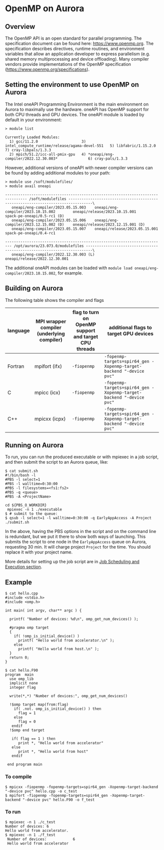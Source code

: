 # OpenMP on Aurora

## Overview

The OpenMP API is an open standard for parallel programming. The specification document can be found here: https://www.openmp.org. The specification describes directives, runtime routines, and environment variables that allow an application developer to express parallelism (e.g. shared memory multiprocessing and device offloading). Many compiler vendors provide implementations of the OpenMP specification (https://www.openmp.org/specifications).

## Setting the environment to use OpenMP on Aurora

The Intel oneAPI Programming Environment is the main environment on Aurora to maximally use the hardware. oneAPI has OpenMP support for both CPU threads and GPU devices. The oneAPI module is loaded by default in your environment:

```
> module list

Currently Loaded Modules:
  1) gcc/11.2.0                    3) intel_compute_runtime/release/agama-devel-551   5) libfabric/1.15.2.0   7) cray-libpals/1.3.3
  2) mpich/51.2/icc-all-pmix-gpu   4) *oneapi/eng-compiler/2022.12.30.003*              6) cray-pals/1.3.3

```

However, additional versions of oneAPI with newer compiler versions can be found by adding additional modules to your path:

```
> module use /soft/modulefiles/
> module avail oneapi

-------------------------------------------------------------------------------- /soft/modulefiles ---------------------------------------------------------------------------------\
   oneapi/eng-compiler/2023.05.15.003    oneapi/eng-compiler/2023.10.15.002        oneapi/release/2023.10.15.001        spack-pe-oneapi/0.5-rc1 (D)
   oneapi/eng-compiler/2023.05.15.006    oneapi/eng-compiler/2023.12.15.002 (D)    oneapi/release/2023.12.15.001 (D)
   oneapi/eng-compiler/2023.05.15.007    oneapi/release/2023.05.15.001             spack-pe-oneapi/0.4-rc1

------------------------------------------------------------------------- /opt/aurora/23.073.0/modulefiles -------------------------------------------------------------------------\
   oneapi/eng-compiler/2022.12.30.003 (L)    oneapi/release/2022.12.30.001
```
The additional oneAPI modules can be loaded with `module load oneapi/eng-compiler/2023.10.15.002`, for example.

## Building on Aurora

The following table shows the compiler and flags

|language | MPI wrapper compiler (underlying compiler) | flag to turn on OpenMP support and target CPU threads | additional flags to target GPU devices
| --- | --- | --- | --- |
| Fortran | mpifort (ifx) | `-fiopenmp` | `-fopenmp-targets=spir64_gen -Xopenmp-target-backend "-device pvc"`
| C | mpicc (icx) | `-fiopenmp` | `-fopenmp-targets=spir64_gen -Xopenmp-target-backend "-device pvc"`
| C++ | mpicxx (icpx) | `-fiopenmp` | `-fopenmp-targets=spir64_gen -Xopenmp-target-backend "-device pvc"`

## Running on Aurora

To run, you can run the produced executable or with mpiexec in a job script, and then submit the script to an Aurora queue, like:

```
$ cat submit.sh
#!/bin/bash -l
#PBS -l select=1
#PBS -l walltime=0:30:00
#PBS -l filesystems=<fs1:fs2>
#PBS -q <queue> 
#PBS -A <ProjectName>

cd ${PBS_O_WORKDIR}
 mpiexec -n 1 ./executable
$ # submit to the queue:
$ qsub -l select=1 -l walltime=0:30:00 -q EarlyAppAccess -A Project ./submit.sh
```

In the above, having the PBS options in the script and on the command line is redundant, but we put it there to show both ways of launching. This submits the script to one node in the `EarlyAppAccess` queue on Aurora, requesting 30 min. It will charge project `Project` for the time. You should replace it with your project name.

More details for setting up the job script are in [Job Scheduling and Execution section](../../running-jobs/job-and-queue-scheduling.md).

## Example

```
$ cat hello.cpp
#include <stdio.h>
#include <omp.h>

int main( int argv, char** argc ) {

  printf( "Number of devices: %d\n", omp_get_num_devices() );

  #pragma omp target
  {
    if( !omp_is_initial_device() )
      printf( "Hello world from accelerator.\n" );
    else
      printf( "Hello world from host.\n" );
  }
  return 0;
}

$ cat hello.F90
program  main
  use omp_lib
  implicit none
  integer flag
  
  write(*,*) "Number of devices:", omp_get_num_devices()

  !$omp target map(from:flag)
    if( .not. omp_is_initial_device() ) then
      flag = 1
    else
      flag = 0
   endif
  !$omp end target

   if( flag == 1 ) then
      print *, "Hello world from accelerator"
   else
      print *, "Hello world from host"
   endif

 end program main
```
### To compile
```
$ mpicxx -fiopenmp -fopenmp-targets=spir64_gen -Xopenmp-target-backend "-device pvc" hello.cpp -o c_test
$ mpifort -fiopenmp -fopenmp-targets=spir64_gen -Xopenmp-target-backend "-device pvc" hello.F90 -o f_test
```
### To run 
```
$ mpiexec -n 1 ./c_test
Number of devices: 6
Hello world from accelerator.
$ mpiexec -n 1 ./f_test
 Number of devices:            6
 Hello world from accelerator
```


